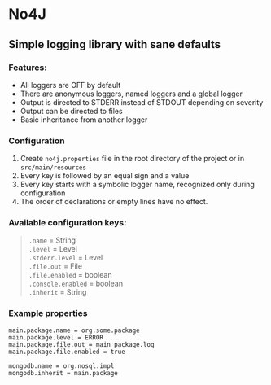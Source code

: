 # No4J
##  Simple logging library with sane defaults
### Features:

- All loggers are OFF by default
- There are anonymous loggers, named loggers and a global logger
- Output is directed to STDERR instead of STDOUT depending on severity
- Output can be directed to files
- Basic inheritance from another logger

### Configuration
1. Create `no4j.properties` file in the root directory of the project or in `src/main/resources`
2. Every key is followed by an equal sign and a value
3. Every key starts with a symbolic logger name, recognized only during configuration
4. The order of declarations or empty lines have no effect.

### Available configuration keys:

> `.name` = String <br>
> `.level` = Level <br>
> `.stderr.level` = Level <br>
> `.file.out` = File <br>
> `.file.enabled` = boolean <br>
> `.console.enabled` = boolean <br>
> `.inherit` = String <br>

### Example properties
```properties
main.package.name = org.some.package
main.package.level = ERROR
main.package.file.out = main_package.log
main.package.file.enabled = true

mongodb.name = org.nosql.impl
mongodb.inherit = main.package
```